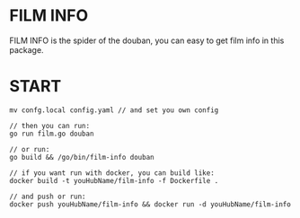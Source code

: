# FILM INFO
FILM INFO is the spider of the douban, you can easy to get film info in this package.

# START

```
mv confg.local config.yaml // and set you own config

// then you can run:
go run film.go douban

// or run:
go build && /go/bin/film-info douban

// if you want run with docker, you can build like:
docker build -t youHubName/film-info -f Dockerfile .

// and push or run:
docker push youHubName/film-info && docker run -d youHubName/film-info

```